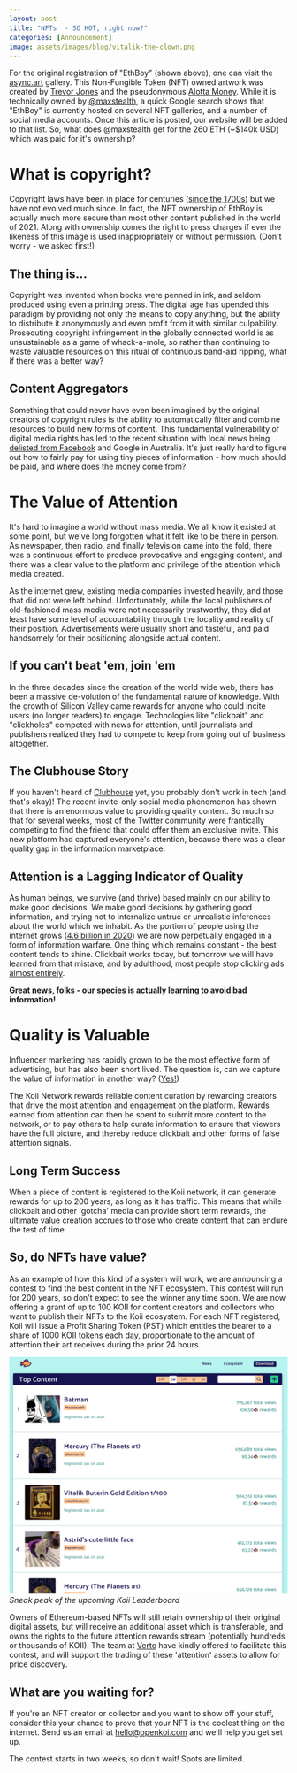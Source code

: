 ```yaml
---
layout: post
title: "NFTs  - SO HOT, right now?"
categories: [Announcement]
image: assets/images/blog/vitalik-the-clown.png
---
```


For the original registration of "EthBoy" (shown above), one can visit the <a target="_blank" href="https://async.art/art/master/0xb6dae651468e9593e4581705a09c10a76ac1e0c8-807">async.art</a> gallery. This Non-Fungible Token (NFT) owned artwork was created by <a target="_blank" href="https://async.art/u/trevorjonesart/collection">Trevor Jones</a> and the pseudonymous <a target="_blank" href="https://async.art/u/alottamoney/collection">Alotta Money</a>. While it is technically owned by <a target="_blank" href="https://async.art/u/maxstealth/collection">@maxstealth</a>, a quick Google search shows that "EthBoy" is currently hosted on several NFT galleries, and a number of social media accounts. Once this article is posted, our website will be added to that list. So, what does @maxstealth get for the 260 ETH (~$140k USD) which was paid for it's ownership?

# What is copyright?

Copyright laws have been in place for centuries (<a target="_blank" href="https://en.wikipedia.org/wiki/History_of_copyright">since the 1700s</a>) but we have not evolved much since. In fact, the NFT ownership of EthBoy is actually much more secure than most other content published in the world of 2021. Along with ownership comes the right to press charges if ever the likeness of this image is used inappropriately or without permission. (Don't worry - we asked first!)

## The thing is...

Copyright was invented when books were penned in ink, and seldom produced using even a printing press. The digital age has upended this paradigm by providing not only the means to copy anything, but the ability to distribute it anonymously and even profit from it with similar culpability. Prosecuting copyright infringement in the globally connected world is as unsustainable as a game of whack-a-mole, so rather than continuing to waste valuable resources on this ritual of continuous band-aid ripping, what if there was a better way?

## Content Aggregators

Something that could never have even been imagined by the original creators of copyright rules is the ability to automatically filter and combine resources to build new forms of content. This fundamental vulnerability of digital media rights has led to the recent situation with local news being <a target="_blank" href="https://about.fb.com/news/2021/02/changes-to-sharing-and-viewing-news-on-facebook-in-australia/">delisted from Facebook</a> and Google in Australia. It's just really hard to figure out how to fairly pay for using tiny pieces of information - how much should be paid, and where does the money come from?

# The Value of Attention

It's hard to imagine a world without mass media. We all know it existed at some point, but we've long forgotten what it felt like to be there in person. As newspaper, then radio, and finally television came into the fold, there was a continuous effort to produce provocative and engaging content, and there was a clear value to the platform and privilege of the attention which media created.

As the internet grew, existing media companies invested heavily, and those that did not were left behind. Unfortunately, while the local publishers of old-fashioned mass media were not necessarily trustworthy, they did at least have some level of accountability through the locality and reality of their position. Advertisements were usually short and tasteful, and paid handsomely for their positioning alongside actual content.

## If you can't beat 'em, join 'em

In the three decades since the creation of the world wide web, there has been a massive de-volution of the fundamental nature of knowledge. With the growth of Silicon Valley came rewards for anyone who could incite users (no longer readers) to engage. Technologies like "clickbait" and "clickholes" competed with news for attention, until journalists and publishers realized they had to compete to keep from going out of business altogether.

## The Clubhouse Story

If you haven't heard of <a target="_blank" href="https://www.joinclubhouse.com/">Clubhouse</a> yet, you probably don't work in tech (and that's okay)! The recent invite-only social media phenomenon has shown that there is an enormous value to providing quality content. So much so that for several weeks, most of the Twitter community were frantically competing to find the friend that could offer them an exclusive invite. This new platform had captured everyone's attention, because there was a clear quality gap in the information marketplace.

## Attention is a Lagging Indicator of Quality

As human beings, we survive (and thrive) based mainly on our ability to make good decisions. We make good decisions by gathering good information, and trying not to internalize untrue or unrealistic inferences about the world which we inhabit. As the portion of people using the internet grows (<a target="_blank" href="https://www.statista.com/statistics/617136/digital-population-worldwide/">4.6 billion in 2020</a>) we are now perpetually engaged in a form of information warfare. One thing which remains constant - the best content tends to shine. Clickbait works today, but tomorrow we will have learned from that mistake, and by adulthood, most people stop clicking ads <a target="_blank" href="https://www.smartinsights.com/internet-advertising/internet-advertising-analytics/display-advertising-clickthrough-rates/">almost entirely</a>.

<b>Great news, folks - our species is actually learning to avoid bad information!</b>

# Quality is Valuable

Influencer marketing has rapidly grown to be the most effective form of advertising, but has also been short lived. The question is, can we capture the value of information in another way? (<a target="_blank" href="https://openkoi.com/whitepaper.pdf">Yes!</a>)

The Koii Network rewards reliable content curation by rewarding creators that drive the most attention and engagement on the platform. Rewards earned from attention can then be spent to submit more content to the network, or to pay others to help curate information to ensure that viewers have the full picture, and thereby reduce clickbait and other forms of false attention signals.

## Long Term Success

When a piece of content is registered to the Koii network, it can generate rewards for up to 200 years, as long as it has traffic. This means that while clickbait and other 'gotcha' media can provide short term rewards, the ultimate value creation accrues to those who create content that can endure the test of time.

## So, do NFTs have value?

As an example of how this kind of a system will work, we are announcing a contest to find the best content in the NFT ecosystem. This contest will run for 200 years, so don't expect to see the winner any time soon. We are now offering a grant of up to 100 KOII for content creators and collectors who want to publish their NFTs to the Koii ecosystem. For each NFT registered, Koii will issue a Profit Sharing Token (PST) which entitles the bearer to a share of 1000 KOII tokens each day, proportionate to the amount of attention their art receives during the prior 24 hours.

<img src="/assets/images/blog/NFT_Leaderboard.png">
<i>Sneak peak of the upcoming Koii Leaderboard</i>

Owners of Ethereum-based NFTs will still retain ownership of their original digital assets, but will receive an additional asset which is transferable, and owns the rights to the future attention rewards stream (potentially hundreds or thousands of KOII). The team at <a target="_blank" href="https://verto.exchange/">Verto</a> have kindly offered to facilitate this contest, and will support the trading of these 'attention' assets to allow for price discovery.

## What are you waiting for?

If you're an NFT creator or collector and you want to show off your stuff, consider this your chance to prove that your NFT is the coolest thing on the internet. Send us an email at <a href="mailto:hello@openkoi.com">hello@openkoi.com</a> and we'll help you get set up.

The contest starts in two weeks, so don't wait! Spots are limited.

